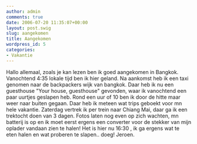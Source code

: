 ```yaml
---
author: admin
comments: true
date: 2006-07-20 11:35:07+00:00
layout: post.swig
slug: aangekomen
title: Aangekomen
wordpress_id: 5
categories:
- Vakantie
---
```


Hallo allemaal, zoals je kan lezen ben ik goed aangekomen in Bangkok. Vanochtend 4:35 lokale tijd ben ik hier geland. Na aankomst heb ik een taxi genomen naar de backpackers wijk van bangkok. Daar heb ik nu een guesthouse "Your house, guesthouse" gevonden, waar ik vanochtend een paar uurtjes geslapen heb. Rond een uur of 10 ben ik door de hitte maar weer naar buiten gegaan. Daar heb ik meteen wat trips geboekt voor mn hele vakantie. Zaterdag vertrek ik per trein naar Chiang Mai, daar ga ik een trektocht doen van 3 dagen. Fotos laten nog even op zich wachten, mn batterij is op en ik moet eerst ergens een converter voor de stekker van mijn oplader vandaan zien te halen! Het is hier nu 16:30 , ik ga ergens wat te eten halen en wat proberen te slapen.. doeg! Jeroen.

